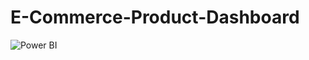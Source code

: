 # E-Commerce-Product-Dashboard

![Power BI](https://user-images.githubusercontent.com/46412015/193811573-933346cc-f471-4982-a5a6-22f218a5fd68.png)
